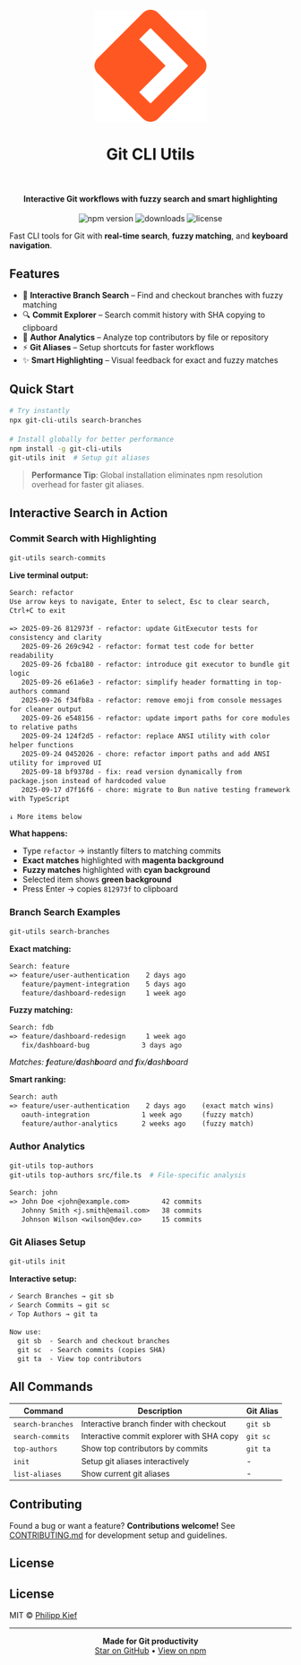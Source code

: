 <h1 align="center">
  <br>
    <img src="./logo.png" alt="logo" width="200">
  <br><br>
  Git CLI Utils
  <br>
  <br>
</h1>

<h4 align="center">Interactive Git workflows with fuzzy search and smart highlighting</h4>

<p align="center">
  <img src="https://img.shields.io/npm/v/git-cli-utils?color=blue" alt="npm version">
  <img src="https://img.shields.io/npm/dt/git-cli-utils?color=green" alt="downloads">
  <img src="https://img.shields.io/github/license/PKief/git-cli-utils?color=orange" alt="license">
</p>

Fast CLI tools for Git with **real-time search**, **fuzzy matching**, and **keyboard navigation**.

## Features

- 🌿 **Interactive Branch Search** – Find and checkout branches with fuzzy matching
- 🔍 **Commit Explorer** – Search commit history with SHA copying to clipboard
- 👤 **Author Analytics** – Analyze top contributors by file or repository
- ⚡ **Git Aliases** – Setup shortcuts for faster workflows
- ✨ **Smart Highlighting** – Visual feedback for exact and fuzzy matches

## Quick Start

```bash
# Try instantly
npx git-cli-utils search-branches

# Install globally for better performance
npm install -g git-cli-utils
git-utils init  # Setup git aliases
```

> **Performance Tip**: Global installation eliminates npm resolution overhead for faster git aliases.

## Interactive Search in Action

### Commit Search with Highlighting

```bash
git-utils search-commits
```

**Live terminal output:**
```
Search: refactor
Use arrow keys to navigate, Enter to select, Esc to clear search, Ctrl+C to exit

=> 2025-09-26 812973f - refactor: update GitExecutor tests for consistency and clarity
   2025-09-26 269c942 - refactor: format test code for better readability
   2025-09-26 fcba180 - refactor: introduce git executor to bundle git logic
   2025-09-26 e61a6e3 - refactor: simplify header formatting in top-authors command
   2025-09-26 f34fb8a - refactor: remove emoji from console messages for cleaner output
   2025-09-26 e548156 - refactor: update import paths for core modules to relative paths
   2025-09-24 124f2d5 - refactor: replace ANSI utility with color helper functions
   2025-09-24 0452026 - chore: refactor import paths and add ANSI utility for improved UI
   2025-09-18 bf9378d - fix: read version dynamically from package.json instead of hardcoded value
   2025-09-17 d7f16f6 - chore: migrate to Bun native testing framework with TypeScript

↓ More items below
```

**What happens:**
- Type `refactor` → instantly filters to matching commits
- **Exact matches** highlighted with **magenta background**
- **Fuzzy matches** highlighted with **cyan background**
- Selected item shows **green background**
- Press Enter → copies `812973f` to clipboard

### Branch Search Examples

```bash
git-utils search-branches
```

**Exact matching:**
```
Search: feature
=> feature/user-authentication    2 days ago
   feature/payment-integration    5 days ago
   feature/dashboard-redesign     1 week ago
```

**Fuzzy matching:**
```
Search: fdb
=> feature/dashboard-redesign     1 week ago
   fix/dashboard-bug             3 days ago
```
*Matches: **f**eature/**d**ash**b**oard and **f**ix/**d**ash**b**oard*

**Smart ranking:**
```
Search: auth
=> feature/user-authentication    2 days ago    (exact match wins)
   oauth-integration             1 week ago     (fuzzy match)
   feature/author-analytics      2 weeks ago    (fuzzy match)
```

### Author Analytics

```bash
git-utils top-authors
git-utils top-authors src/file.ts  # File-specific analysis
```

```
Search: john
=> John Doe <john@example.com>        42 commits
   Johnny Smith <j.smith@email.com>   38 commits
   Johnson Wilson <wilson@dev.co>     15 commits
```

### Git Aliases Setup

```bash
git-utils init
```

**Interactive setup:**
```
✓ Search Branches → git sb
✓ Search Commits → git sc
✓ Top Authors → git ta

Now use:
  git sb  - Search and checkout branches
  git sc  - Search commits (copies SHA)
  git ta  - View top contributors
```

## All Commands

| Command | Description | Git Alias |
|---------|-------------|-----------|
| `search-branches` | Interactive branch finder with checkout | `git sb` |
| `search-commits` | Interactive commit explorer with SHA copy | `git sc` |
| `top-authors` | Show top contributors by commits | `git ta` |
| `init` | Setup git aliases interactively | - |
| `list-aliases` | Show current git aliases | - |

## Contributing

Found a bug or want a feature? **Contributions welcome!** See [CONTRIBUTING.md](CONTRIBUTING.md) for development setup and guidelines.

## License

## License

MIT © [Philipp Kief](https://github.com/PKief)

---

<p align="center">
  <strong>Made for Git productivity</strong><br>
  <a href="https://github.com/PKief/git-cli-utils">Star on GitHub</a> •
  <a href="https://www.npmjs.com/package/git-cli-utils">View on npm</a>
</p>
